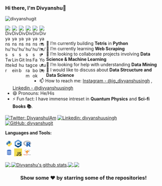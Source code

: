### Hi there, I'm Divyanshu👋
<p align="left"> <img src="https://komarev.com/ghpvc/?username=divyanshugit&label=Views&color=blue&style=plastic" alt="divyanshugit" /> </p>

<a href="https://twitter.com/DivyanshuIAm">
  <img align="left" alt="Divyanshu's Twitter" width="22px" src="https://cdn.jsdelivr.net/npm/simple-icons@v3/icons/twitter.svg" />
</a>
<a href="https://linkedin.com/in/divyanshuusingh">
  <img align="left" alt="Divyanshu's Linkdein" width="22px" src="https://cdn.jsdelivr.net/npm/simple-icons@v3/icons/linkedin.svg" />
</a>
<a href="https://github.com/divyanshugit">
  <img align="left" alt="Divyanshu's Github" width="22px" src="https://cdn.jsdelivr.net/npm/simple-icons@v3/icons/github.svg" />
</a>
<a href="https://instagram.com/ig_divyanshusingh/">
  <img align="left" alt="Divyanshu's Instagram" width="22px" src="https://cdn.jsdelivr.net/npm/simple-icons@v3/icons/instagram.svg" />
</a>
<a href="https://www.facebook.com/iamdivyanshuusingh/">
  <img align="left" alt="Divyanshu's Facebook" width="22px" src="https://cdn.jsdelivr.net/npm/simple-icons@v3/icons/facebook.svg" />
</a>
<a href="https://www.youtube.com/channel/UC3pK5bjQjDSn5KD4YPZbiBg">
  <img align="left" alt="Divyanshu's Youtube" width="22px" src="https://cdn.jsdelivr.net/npm/simple-icons@v3/icons/youtube.svg" />
</a> 

<br/>
<br/>

- 🔭 I’m currently building **Tetris** in **Python**
- 🌱 I’m currently learning **Web Scraping**
- 👯 I’m looking to collaborate projects involving **Data Science & Machine Learning**
- 🤔 I’m looking for help with understanding **Data Mining**
- 💬 I would like to discuss about **Data Strcucture and Data Science**
- 📫 How to reach me: [Instagram - @ig_divyanshusingh](https:/www.instagram.com/ig_divyanshusingh) , [Linkedin - @divyanshuusingh](https://linkedin.com/in/divyanshuusingh) 
- 😄 Pronouns: He/His
- ⚡ Fun fact: I have immense intreset in **Quantum Physics** and **Sci-fi Books 📚**.  

[![Twitter: DivyanshuIAm](https://img.shields.io/twitter/follow/DivyanshuIAm?style=social)](https://twitter.com/DivyanshuIAm)
[![Linkedin: divyanshuusingh](https://img.shields.io/badge/-divyanshuusingh-blue?style=flat-square&logo=Linkedin&logoColor=white&link=https://www.linkedin.com/in/divyanshuusingh/)](https://www.linkedin.com/in/divyanshuusingh/)
[![GitHub: divyanshugit](https://img.shields.io/github/followers/divyanshugit?label=follow&style=social)](https://github.com/divyanshugit)


**Languages and Tools:**  

<code><img height="25" src="https://raw.githubusercontent.com/github/explore/80688e429a7d4ef2fca1e82350fe8e3517d3494d/topics/python/python.png"></code>
<code><img height="25" src="https://raw.githubusercontent.com/github/explore/80688e429a7d4ef2fca1e82350fe8e3517d3494d/topics/cpp/cpp.png"></code>
<code><img height="25" src="https://raw.githubusercontent.com/github/explore/80688e429a7d4ef2fca1e82350fe8e3517d3494d/topics/r/r.png"></code>    
<code><img height="25" src="https://raw.githubusercontent.com/github/explore/80688e429a7d4ef2fca1e82350fe8e3517d3494d/topics/sql/sql.png"></code>
<code><img height="25" src="https://raw.githubusercontent.com/github/explore/80688e429a7d4ef2fca1e82350fe8e3517d3494d/topics/javascript/javascript.png"></code>
<code><img height="25" src="https://raw.githubusercontent.com/github/explore/80688e429a7d4ef2fca1e82350fe8e3517d3494d/topics/tensorflow/tensorflow.png"></code>

<a href="https://github.com/divyanshugit">
  <img align="center" src="https://github-readme-stats.vercel.app/api/top-langs/?username=divyanshugit&theme=dark&hide_langs_below=1" />
</a>
<a href="https://github.com/divyanshugit">
 <img align="center" src="https://github-readme-stats.vercel.app/api?username=divyanshugit&show_icons=true&theme=dracula&line_height=27" alt="Divyanshu's github stats"/>
</a>
<a href="https://github.com/divyanshugit/TV-Halftime-Shows-and-the-Big-Game&theme/">
  <img align="center" src="https://github-readme-stats.vercel.app/api/pin/?username=divyanshugit&repo=TV-Halftime-Shows-and-the-Big-Game&theme=dark" />
 </a>
 <a href="https://github.com/divyanshugit/Unscramble-Computer-Science-Problems/">
  <img align="center" src="https://github-readme-stats.vercel.app/api/pin/?username=divyanshugit&repo=Unscramble-Computer-Science-Problems&theme=dark" />
  
</a>
<di
v align="center">

### Show some ❤️ by starring some of the repositories!

</div>
